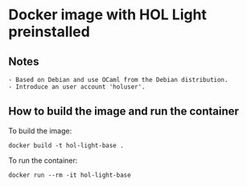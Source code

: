 Docker image with HOL Light preinstalled
========================================

## Notes

	- Based on Debian and use OCaml from the Debian distribution.
	- Introduce an user account 'holuser'.

## How to build the image and run the container

To build the image:
```
docker build -t hol-light-base .
```

To run the container:
```
docker run --rm -it hol-light-base
```
